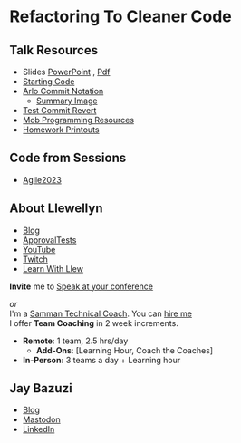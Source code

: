 # Refactoring To Cleaner Code

## Talk Resources

* Slides [PowerPoint](https://github.com/LearnWithLlew/RefactoringToCleanerCode.Slides/blob/main/RefactoringToCleanerCode.pptx) , [Pdf](https://github.com/LearnWithLlew/RefactoringToCleanerCode.Slides/blob/main/RefactoringToCleanerCode.pdf)
* [Starting Code](https://github.com/LearnWithLlew/RefactoringToCleanerCode.Slides/blob/main/README.md#code)
* [Arlo Commit Notation](https://github.com/RefactoringCombos/ArlosCommitNotation/)
  * [Summary Image](https://raw.githubusercontent.com/LarsEckart/tcr-extension/main/src/test/java/com/larseckart/tcr/ArloGitNotationPromptTest.testVersion2.Mac_OS_X.approved.png) 
* [Test Commit Revert](https://github.com/LarsEckart/tcr-extension)
* [Mob Programming Resources](./Mob_Programming.md)
* [Homework Printouts](https://github.com/LearnWithLlew/RefactoringToCleanerCode.Slides/blob/main/Homework%20Printouts.pdf)

## Code from Sessions
* [Agile2023](https://github.com/LearnWithLlew/RefactoringToCleanerCode.java/commits/2023-07-27-Agile)


## About Llewellyn<!-- include: llewellyn.md -->

* [Blog](https://llewellynfalco.blogspot.com/)
* [ApprovalTests](https://github.com/approvals/)
* [YouTube](https://www.youtube.com/user/isidoreus/videos)
* [Twitch](https://www.twitch.tv/llewellynfalco)
* [Learn With Llew](https://github.com/LearnWithLlew)

**Invite** me to [Speak at your conference](Speaking_at_conferences.md)

*or*  
I'm a [Samman Technical Coach](https://sammancoaching.org/). You can [hire me](http://llewellynfalco.blogspot.com/p/hire-me.html)  
I offer **Team Coaching** in 2 week increments.
* **Remote**: 1 team, 2.5 hrs/day  
    * **Add-Ons**: [Learning Hour, Coach the Coaches]
* **In-Person:**  3 teams a day + Learning hour

<!-- endInclude -->

## Jay Bazuzi<!-- include: jay.md -->

* [Blog](https://jay.bazuzi.com/)
* [Mastodon](https://mastodon.online/@JayBazuzi)
* [LinkedIn](https://www.linkedin.com/in/jay-bazuzi-07936414/)
<!-- endInclude -->

